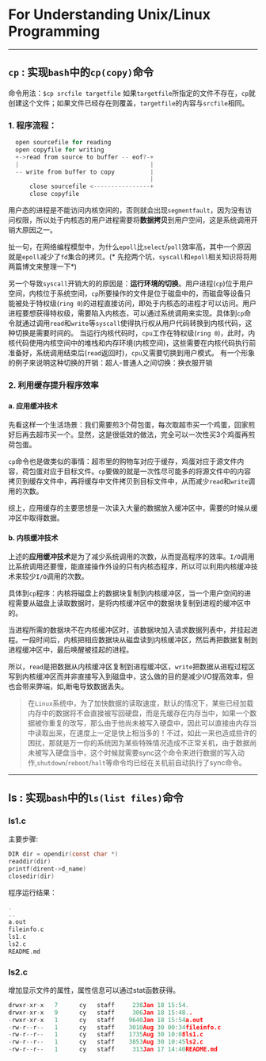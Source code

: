 # For Understanding Unix/Linux Programming
-----
## `cp` : 实现`bash`中的`cp(copy)`命令
命令用法：`$cp srcfile targetfile`
如果`targetfile`所指定的文件不存在，`cp`就创建这个文件；如果文件已经存在则覆盖，`targetfile`的内容与`srcfile`相同。

###  1. 程序流程：

```c
  open sourcefile for reading
  open copyfile for writing
  +->read from source to buffer -- eof?-+
  |				                        |
  -- write from buffer to copy		    |
  					                    |
  	  close sourcefile <----------------+
 	  close copyfile
```

用户态的进程是不能访问内核空间的，否则就会出现`segmentfault`，因为没有访问权限，所以处于内核态的用户进程需要将**数据拷贝**到用户空间，这是系统调用开销大原因之一。

扯一句，在网络编程模型中，为什么`epoll`比`select`/`poll`效率高，其中一个原因就是`epoll`减少了`fd`集合的拷贝。(* 先挖两个坑，`syscall`和`epoll`相关知识将将用两篇博文来整理一下*)

另一个导致`syscall`开销大的的原因是：**运行环境的切换**。用户进程(`cp`)位于用户空间，内核位于系统空间，`cp`所要操作的文件是位于磁盘中的，而磁盘等设备只能被处于特权级(`ring 0`)的进程直接访问，即处于内核态的进程才可以访问。用户进程要想获得特权级，需要陷入内核态，可以通过系统调用来实现。具体到`cp`命令就通过调用`read`和`write`等`syscall`使得执行权从用户代码转换到内核代码，这种切换是需要时间的。
当运行内核代码时，`cpu`工作在特权级(`ring 0`)，此时，内核代码使用内核空间中的堆栈和内存环境(内核空间)，这些需要在内核代码执行前准备好，系统调用结束后(`read`返回时)，`cpu`又需要切换到用户模式。
有一个形象的例子来说明这种切换的开销：超人-普通人之间切换：换衣服开销


### 2. 利用缓存提升程序效率

#### a. 应用缓冲技术

先看这样一个生活场景：我们需要煎3个荷包蛋，每次取超市买一个鸡蛋，回家煎好后再去超市买一个。显然，这是很低效的做法，完全可以一次性买3个鸡蛋再煎荷包蛋。

`cp`命令也是做类似的事情：超市里的购物车对应于缓存，鸡蛋对应于源文件内容，荷包蛋对应于目标文件。`cp`要做的就是一次性尽可能多的将源文件中的内容拷贝到缓存文件中，再将缓存中文件拷贝到目标文件中，从而减少`read`和`write`调用的次数。

综上，应用缓存的主要思想是一次读入大量的数据放入缓冲区中，需要的时候从缓冲区中取得数据。


#### b. 内核缓冲技术

上述的**应用缓冲技术**是为了减少系统调用的次数，从而提高程序的效率。`I/O`调用比系统调用还要慢，能直接操作外设的只有内核态程序，所以可以利用内核缓冲技术来较少`I/O`调用的次数。

具体到`cp`程序：内核将磁盘上的数据块复制到内核缓冲区，当一个用户空间的进程需要从磁盘上读取数据时，是将内核缓冲区中的数据块复制到进程的缓冲区中的。

当进程所需的数据块不在内核缓冲区时，该数据块加入请求数据列表中，并挂起进程。一段时间后，内核把相应数据块从磁盘读到内核缓冲区，然后再把数据复制到进程缓冲区中，最后唤醒被挂起的进程。

所以，`read`是把数据从内核缓冲区复制到进程缓冲区，`write`把数据从进程过程区写到内核缓冲区而并非直接写入到磁盘中，这么做的目的是减少I/O提高效率，但也会带来弊端，如,断电导致数据丢失。

> 在`Linux`系统中，为了加快数据的读取速度，默认的情况下，某些已经加载内存中的数据将不会直接被写回硬盘，而是先缓存在内存当中，如果一个数据被你重复的改写，那么由于他尚未被写入硬盘中，因此可以直接由内存当中读取出来，在速度上一定是快上相当多的！不过，如此一来也造成些许的困扰，那就是万一你的系统因为某些特殊情况造成不正常关机，由于数据尚未被写入硬盘当中，这个时候就需要sync这个命令来进行数据的写入动作,`shutdown`/`reboot`/`halt`等命令均已经在关机前自动执行了sync命令。

------
## ls : 实现`bash`中的`ls(list files)`命令
### ls1.c
主要步骤:
```c
DIR dir = opendir(const char *)
readdir(dir)
printf(dirent->d_name)
closedir(dir)

```

程序运行结果：

```c
.
..
a.out
fileinfo.c
ls1.c
ls2.c
README.md

```

### ls2.c

增加显示文件的属性，属性信息可以通过stat函数获得。

```c
drwxr-xr-x   7      cy   staff     238Jan 18 15:54.
drwxr-xr-x   9      cy   staff     306Jan 18 15:48..
-rwxr-xr-x   1      cy   staff    9640Jan 18 15:54a.out
-rw-r--r--   1      cy   staff    3010Aug 30 00:34fileinfo.c
-rw-r--r--   1      cy   staff    1735Aug 30 10:08ls1.c
-rw-r--r--   1      cy   staff    3853Aug 30 10:45ls2.c
-rw-r--r--   1      cy   staff     313Jan 17 14:40README.md

```
